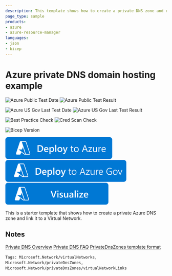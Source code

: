 ```yaml
---
description: This template shows how to create a private DNS zone and optionally enable VM registration
page_type: sample
products:
- azure
- azure-resource-manager
languages:
- json
- bicep
---
```

# Azure private DNS domain hosting example

![Azure Public Test Date](https://azurequickstartsservice.blob.core.windows.net/badges/quickstarts/microsoft.network/private-dns-zone/PublicLastTestDate.svg)
![Azure Public Test Result](https://azurequickstartsservice.blob.core.windows.net/badges/quickstarts/microsoft.network/private-dns-zone/PublicDeployment.svg)

![Azure US Gov Last Test Date](https://azurequickstartsservice.blob.core.windows.net/badges/quickstarts/microsoft.network/private-dns-zone/FairfaxLastTestDate.svg)
![Azure US Gov Last Test Result](https://azurequickstartsservice.blob.core.windows.net/badges/quickstarts/microsoft.network/private-dns-zone/FairfaxDeployment.svg)

![Best Practice Check](https://azurequickstartsservice.blob.core.windows.net/badges/quickstarts/microsoft.network/private-dns-zone/BestPracticeResult.svg)
![Cred Scan Check](https://azurequickstartsservice.blob.core.windows.net/badges/quickstarts/microsoft.network/private-dns-zone/CredScanResult.svg)

![Bicep Version](https://azurequickstartsservice.blob.core.windows.net/badges/quickstarts/microsoft.network/private-dns-zone/BicepVersion.svg)

[![Deploy To Azure](https://raw.githubusercontent.com/Azure/azure-quickstart-templates/master/1-CONTRIBUTION-GUIDE/images/deploytoazure.svg?sanitize=true)](https://portal.azure.com/#create/Microsoft.Template/uri/https%3A%2F%2Fraw.githubusercontent.com%2FAzure%2Fazure-quickstart-templates%2Fmaster%2Fquickstarts%2Fmicrosoft.network%2Fprivate-dns-zone%2Fazuredeploy.json)
[![Deploy To Azure US Gov](https://raw.githubusercontent.com/Azure/azure-quickstart-templates/master/1-CONTRIBUTION-GUIDE/images/deploytoazuregov.svg?sanitize=true)](https://portal.azure.us/#create/Microsoft.Template/uri/https%3A%2F%2Fraw.githubusercontent.com%2FAzure%2Fazure-quickstart-templates%2Fmaster%2Fquickstarts%2Fmicrosoft.network%2Fprivate-dns-zone%2Fazuredeploy.json)
[![Visualize](https://raw.githubusercontent.com/Azure/azure-quickstart-templates/master/1-CONTRIBUTION-GUIDE/images/visualizebutton.svg?sanitize=true)](http://armviz.io/#/?load=https%3A%2F%2Fraw.githubusercontent.com%2FAzure%2Fazure-quickstart-templates%2Fmaster%2Fquickstarts%2Fmicrosoft.network%2Fprivate-dns-zone%2Fazuredeploy.json)

This is a starter template that shows how to create a private Azure DNS zone and link it to a Virtual Network.

## Notes
[Private DNS Overview](https://docs.microsoft.com/azure/dns/private-dns-overview)
[Private DNS FAQ](https://docs.microsoft.com/azure/dns/dns-faq-private)
[PrivateDnsZones template format](https://docs.microsoft.com/azure/templates/microsoft.network/privatednszones)

`Tags: Microsoft.Network/virtualNetworks, Microsoft.Network/privateDnsZones, Microsoft.Network/privateDnsZones/virtualNetworkLinks`
